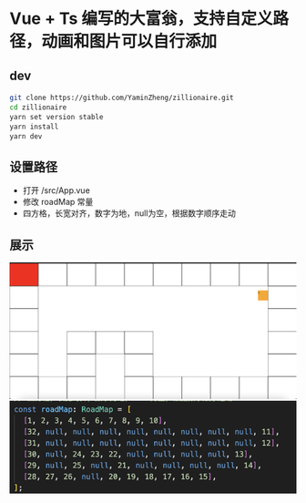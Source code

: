 # Vue + Ts 编写的大富翁，支持自定义路径，动画和图片可以自行添加

## dev

```bash
git clone https://github.com/YaminZheng/zillionaire.git
cd zillionaire
yarn set version stable
yarn install
yarn dev
```

## 设置路径

- 打开 /src/App.vue
- 修改 roadMap 常量
- 四方格，长宽对齐，数字为地，null为空，根据数字顺序走动

## 展示
![roadMap](./public/image1.jpg)
![show](./public/image2.jpg)